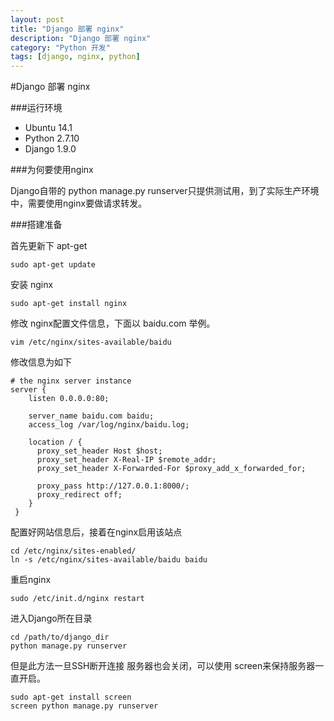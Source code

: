 ```yaml
---
layout: post
title: "Django 部署 nginx"
description: "Django 部署 nginx"
category: "Python 开发"
tags: [django, nginx, python]
---
```


#Django 部署 nginx

###运行环境

- Ubuntu 14.1
- Python 2.7.10
- Django 1.9.0

###为何要使用nginx

Django自带的 python manage.py runserver只提供测试用，到了实际生产环境中，需要使用nginx要做请求转发。

###搭建准备

首先更新下 apt-get

```
sudo apt-get update
```

安装 nginx

```
sudo apt-get install nginx
```

修改 nginx配置文件信息，下面以 baidu.com 举例。

```
vim /etc/nginx/sites-available/baidu
```

修改信息为如下

```
# the nginx server instance
server {
    listen 0.0.0.0:80;
    
    server_name baidu.com baidu;
    access_log /var/log/nginx/baidu.log;
    
    location / {
      proxy_set_header Host $host;
      proxy_set_header X-Real-IP $remote_addr;
      proxy_set_header X-Forwarded-For $proxy_add_x_forwarded_for;

      proxy_pass http://127.0.0.1:8000/;
      proxy_redirect off;
    }
 }
```

配置好网站信息后，接着在nginx启用该站点

```
cd /etc/nginx/sites-enabled/ 
ln -s /etc/nginx/sites-available/baidu baidu
```

重启nginx

```
sudo /etc/init.d/nginx restart
```

进入Django所在目录

```
cd /path/to/django_dir
python manage.py runserver
```

但是此方法一旦SSH断开连接 服务器也会关闭，可以使用 screen来保持服务器一直开启。

```
sudo apt-get install screen
screen python manage.py runserver
```

